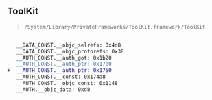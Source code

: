 ## ToolKit

> `/System/Library/PrivateFrameworks/ToolKit.framework/ToolKit`

```diff

   __DATA_CONST.__objc_selrefs: 0x4d8
   __DATA_CONST.__objc_protorefs: 0x38
   __AUTH_CONST.__auth_got: 0x1b20
-  __AUTH_CONST.__auth_ptr: 0x17e0
+  __AUTH_CONST.__auth_ptr: 0x1750
   __AUTH_CONST.__const: 0x174a8
   __AUTH_CONST.__objc_const: 0x1148
   __AUTH.__objc_data: 0xd8

```

